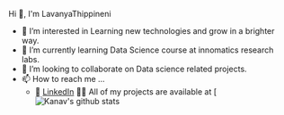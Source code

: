 Hi 👋, I'm LavanyaThippineni
- 👀 I’m interested in Learning new technologies and grow in a brighter way.
- 🌱 I’m currently learning Data Science course at innomatics research labs.
- 💞️ I’m looking to collaborate on Data science related projects.
- 📫 How to reach me ...
  - :office: [LinkedIn](https://www.linkedin.com/in/lavanya-thippineni-311930212/)
👨‍💻 All of my projects are available at 
[![Kanav's github stats]()
<!---
LavanyaThippineni/LavanyaThippineni is a ✨ special ✨ repository because its `README.md` (this file) appears on your GitHub profile.
You can click the Preview link to take a look at your changes.
--->
